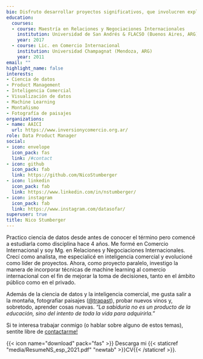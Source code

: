 ```yaml
---
bio: Disfruto desarrollar proyectos significativos, que involucren explorar, analizar, aprender y comunicar datos, con honestidad y eficiencia, para que otros tomen mejores decisiones.
education:
  courses:
  - course: Maestría en Relaciones y Negociaciones Internacionales
    institution: Universidad de San Andrés & FLACSO (Buenos Aires, ARG)
    year: 2017
  - course: Lic. en Comercio Internacional
    institution: Universidad Champagnat (Mendoza, ARG)
    year: 2011
email: ""
highlight_name: false
interests:
- Ciencia de datos
- Product Management
- Inteligencia Comercial
- Visualización de datos
- Machine Learning
- Montañismo
- Fotografía de paisajes
organizations:
- name: AAICI
  url: https://www.inversionycomercio.org.ar/
role: Data Product Manager
social:
- icon: envelope
  icon_pack: fas
  link: /#contact
- icon: github
  icon_pack: fab
  link: https://github.com/NicoStumberger
- icon: linkedin
  icon_pack: fab
  link: https://www.linkedin.com/in/nstumberger/
- icon: instagram
  icon_pack: fab
  link: https://www.instagram.com/datasofar/
superuser: true
title: Nico Stumberger
---
```


Practico ciencia de datos desde antes de conocer el término pero comencé a estudiarla como disciplina hace 4 años. Me formé en Comercio Internacional y soy Mg. en Relaciones y Negociaciones Internacionales. Crecí como analista, me especialicé en inteligencia comercial y evolucioné como líder de proyectos. Ahora, como proyecto paralelo, investigo la manera de incorporar técnicas de machine learning al comercio internacional con el fin de mejorar la toma de decisiones, tanto en el ámbito público como en el privado.

Además de la ciencia de datos y la inteligencia comercial, me gusta salir a la montaña, fotografiar paisajes ([@trapast](https://www.instagram.com/trapast/)), probar nuevos vinos y, sobretodo, aprender cosas nuevas. *“La sabiduría no es un producto de la educación, sino del intento de toda la vida para adquirirla.”*

Si te interesa trabajar conmigo (o hablar sobre alguno de estos temas), sentite libre de [contactarme!](/datasofar.netlify.app/#contact)

{{< icon name="download" pack="fas" >}} Descarga mi {{< staticref "media/ResumeNS_esp_2021.pdf" "newtab" >}}CV{{< /staticref >}}.
